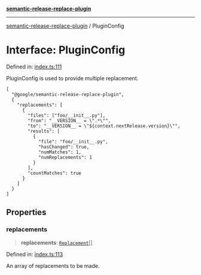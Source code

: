 [**semantic-release-replace-plugin**](../README.md)

***

[semantic-release-replace-plugin](../README.md) / PluginConfig

# Interface: PluginConfig

Defined in: [index.ts:111](https://github.com/centralnicgroup-opensource/rtldev-middleware-semantic-release-replace-plugin/blob/3c967f53ff3edf273839579fb756410beeb0ef7d/src/index.ts#L111)

PluginConfig is used to provide multiple replacement.

```
[
  "@google/semantic-release-replace-plugin",
  {
    "replacements": [
      {
        "files": ["foo/__init__.py"],
        "from": "__VERSION__ = \".*\"",
        "to": "__VERSION__ = \"${context.nextRelease.version}\"",
        "results": [
          {
            "file": "foo/__init__.py",
            "hasChanged": true,
            "numMatches": 1,
            "numReplacements": 1
          }
        ],
        "countMatches": true
      }
    ]
  }
]
```

## Properties

### replacements

> **replacements**: [`Replacement`](Replacement.md)[]

Defined in: [index.ts:113](https://github.com/centralnicgroup-opensource/rtldev-middleware-semantic-release-replace-plugin/blob/3c967f53ff3edf273839579fb756410beeb0ef7d/src/index.ts#L113)

An array of replacements to be made.
